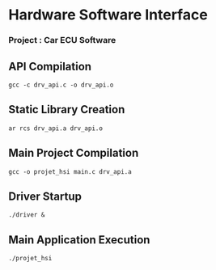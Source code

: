 # Hardware Software Interface
### Project : Car ECU Software

## API Compilation

```
gcc -c drv_api.c -o drv_api.o
```

## Static Library Creation

```
ar rcs drv_api.a drv_api.o
```

## Main Project Compilation

```
gcc -o projet_hsi main.c drv_api.a
```

## Driver Startup

```
./driver &
```

## Main Application Execution

```
./projet_hsi
```